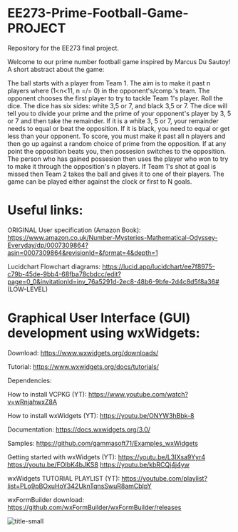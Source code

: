 # EE273-Prime-Football-Game-PROJECT
Repository for the EE273 final project.

Welcome to our prime number football game inspired by Marcus Du Sautoy! 
A short abstract about the game:

The ball starts with a player from Team 1. The aim is to make it past n players where (1<n<11, n =/= 0) in the opponent's/comp.'s team. The opponent chooses the first player to try to tackle Team 1's player. Roll the dice. The dice has six sides: white 3,5 or 7, and black 3,5 or 7. The dice will tell you to divide your prime and the prime of your opponent's player by 3, 5 or 7 and then take the remainder. If it is a white 3, 5 or 7, your remainder needs to equal or beat the opposition. If it is black, you need to equal or get less than your opponent. To score, you must make it past all n players and then go up against a random choice of prime from the opposition. If at any point the opposition beats you, then possesion switches to the opposition. The person who has gained possesion then uses the player who won to try to make it through the opposition's n players. If Team 1's shot at goal is missed then Team 2 takes the ball and gives it to one of their players. The game can be played either against the clock or first to N goals.

# Useful links:

ORIGINAL User specification (Amazon Book): https://www.amazon.co.uk/Number-Mysteries-Mathematical-Odyssey-Everyday/dp/0007309864?asin=0007309864&revisionId=&format=4&depth=1

Lucidchart Flowchart diagrams: 
https://lucid.app/lucidchart/ee7f8975-c79b-45de-9bb4-68fba78cbdcc/edit?page=0_0&invitationId=inv_76a5291d-2ec8-48b6-9bfe-2d4c8d5f8a36# (LOW-LEVEL)

# Graphical User Interface (GUI) development using wxWidgets:

Download: 
https://www.wxwidgets.org/downloads/

Tutorial:
https://www.wxwidgets.org/docs/tutorials/

Dependencies:

How to install VCPKG (YT):
https://www.youtube.com/watch?v=wRnjahwxZ8A

How to install wxWidgets (YT):
https://youtu.be/ONYW3hBbk-8

Documentation:
https://docs.wxwidgets.org/3.0/

Samples:
https://github.com/gammasoft71/Examples_wxWidgets

Getting started with wxWidgets (YT):
https://youtu.be/L3IXsa9Yyr4
https://youtu.be/FOIbK4bJKS8
https://youtu.be/kbRCQj4j4yw


wxWidgets TUTORIAL PLAYLIST (YT):
https://youtube.com/playlist?list=PLo9pBOxuHoY342UknTqnsSwuR8amCbIpY

wxFormBuilder download:
https://github.com/wxFormBuilder/wxFormBuilder/releases


![title-small](https://user-images.githubusercontent.com/78095030/158036906-f0e09916-1829-4250-b8f7-663f4630658c.png)
